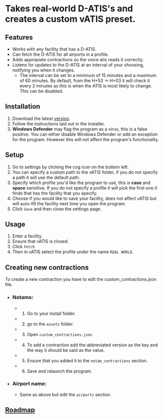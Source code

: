 # Takes real-world D-ATIS's and creates a custom vATIS preset.

## Features

- Works with any facility that has a D-ATIS.
- Can fetch the D-ATIS for all airports in a profile.
- Adds appropiate contractions so the voice atis reads it correctly.
- Listens for updates to the D-ATIS at an interval of your choosing, notifying you when it changes.
  - The interval can be set to a minimum of 15 minutes and a maximum of 60 minutes. By default, from the H+53 -> H+03 it will check it every 2 minutes as this is when the ATIS is most likely to change. This can be disabled.

## Installation

1. Download the latest [version](https://github.com/EMcNugget/D-ATIS-to-vATIS/releases).
2. Follow the instructions laid out in the installer.
3. **Windows Defender** may flag the program as a virus, this is a false positive. You can either disable Windows Defender or add an exception for the program. However this will not affect the program's functionality.

## Setup

1. Go to settings by clicking the cog icon on the bottem left.
2. You can specify a custom path to the vATIS folder, if you do not specify a path it will use the default path.
3. Specify which profile you'd like the program to use, this is **case** and **space** sensitive. If you do not specify a profile it will pick the first one it finds that has the facility that you specify.
4. Choose if you would like to save your facility, does not affect vATIS but will auto-fill the facility next time you open the program.
5. Click `Save` and then close the settings page.

## Usage

1. Enter a facility.
2. Ensure that vATIS is closed.
3. Click `Fetch`
4. Then in vATIS select the profile under the name `REAL WORLD`.

## Creating new contractions

To create a new contraction you have to edit the custom_contractions.json file.

- ### Notams:

  - 1. Go to your install folder.
  - 2. go to the `assets` folder.
  - 3. Open `custom_contractions.json`
  - 4. To add a contraction add the abbreviated version as the key and the way it should be said as the value.
  - 5. Ensure that you added it to the `notam_contractions` section.
  - 6. Save and relaunch the program.

- ### Airport name:
  - Same as above but edit the `airports` section.

## [Roadmap](https://github.com/users/EMcNugget/projects/12)
